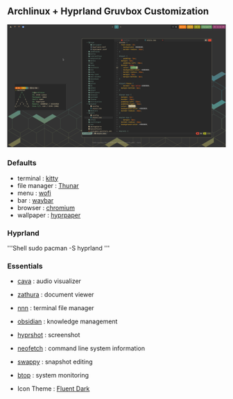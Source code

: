 ## Archlinux + Hyprland Gruvbox Customization

![](view.png)

### Defaults
- terminal : [kitty](https://github.com/kovidgoyal/kitty)
- file manager : [Thunar](https://archlinux.org/packages/?name=thunar)
- menu : [wofi](https://archlinux.org/packages/extra/x86_64/wofi/)
- bar : [waybar](https://github.com/crazzyfingers/waybar-hyprland)
- browser : [chromium](https://archlinux.org/packages/extra/x86_64/chromium/)
- wallpaper : [hyprpaper](https://github.com/hyprwm/hyprpaper)

### Hyprland
'''Shell
sudo pacman -S hyprland
'''
### 


### Essentials
- [cava](https://github.com/karlstav/cava) : audio visualizer
- [zathura](https://github.com/pwmt/zathura) : document viewer
- [nnn](https://github.com/jarun/nnn) : terminal file manager
- [obsidian](https://archlinux.org/packages/extra/x86_64/obsidian/) : knowledge management
- [hyprshot](https://github.com/Gustash/hyprshot) : screenshot
- [neofetch](https://github.com/dylanaraps/neofetch) : command line system information
- [swappy](https://github.com/jtheoof/swappy) : snapshot editing
- [btop](https://github.com/aristocratos/btop) : system monitoring

- Icon Theme : [Fluent Dark](https://github.com/vinceliuice/Fluent-gtk-theme)
